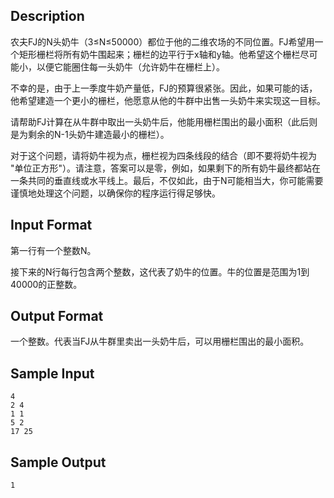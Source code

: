 ## Description

农夫FJ的N头奶牛（3≤N≤50000）都位于他的二维农场的不同位置。FJ希望用一个矩形栅栏将所有奶牛围起来；栅栏的边平行于x轴和y轴。他希望这个栅栏尽可能小，以便它能圈住每一头奶牛（允许奶牛在栅栏上）。

不幸的是，由于上一季度牛奶产量低，FJ的预算很紧张。因此，如果可能的话，他希望建造一个更小的栅栏，他愿意从他的牛群中出售一头奶牛来实现这一目标。

请帮助FJ计算在从牛群中取出一头奶牛后，他能用栅栏围出的最小面积（此后则是为剩余的N-1头奶牛建造最小的栅栏）。

对于这个问题，请将奶牛视为点，栅栏视为四条线段的结合（即不要将奶牛视为 "单位正方形"）。请注意，答案可以是零，例如，如果剩下的所有奶牛最终都站在一条共同的垂直线或水平线上。最后，不仅如此，由于N可能相当大，你可能需要谨慎地处理这个问题，以确保你的程序运行得足够快。

## Input Format

第一行有一个整数N。

接下来的N行每行包含两个整数，这代表了奶牛的位置。牛的位置是范围为1到40000的正整数。

## Output Format

一个整数。代表当FJ从牛群里卖出一头奶牛后，可以用栅栏围出的最小面积。

## Sample Input

```
4
2 4
1 1
5 2
17 25
```

## Sample Output

```
1
```

